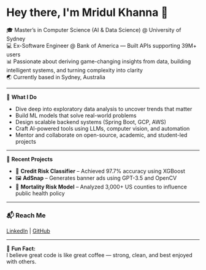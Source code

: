 # Hey there, I'm Mridul Khanna 👋

🎓 Master’s in Computer Science (AI & Data Science) @ University of Sydney  
💻 Ex-Software Engineer @ Bank of America — Built APIs supporting 39M+ users  
📊 Passionate about deriving game-changing insights from data, building intelligent systems, and turning complexity into clarity  
🌏 Currently based in Sydney, Australia

---

🧠 **What I Do**  
- Dive deep into exploratory data analysis to uncover trends that matter  
- Build ML models that solve real-world problems  
- Design scalable backend systems (Spring Boot, GCP, AWS)  
- Craft AI-powered tools using LLMs, computer vision, and automation  
- Mentor and collaborate on open-source, academic, and student-led projects

---

🚀 **Recent Projects**
- 🧾 **Credit Risk Classifier** – Achieved 97.7% accuracy using XGBoost  
- 🖼️ **AdSnap** – Generates banner ads using GPT-3.5 and OpenCV  
- 🧬 **Mortality Risk Model** – Analyzed 3,000+ US counties to influence public health policy

---

### 📬 Reach Me  
[LinkedIn](https://linkedin.com/in/mridul-khanna29) | [GitHub](https://github.com/mridulkhanna2)  

---

🧃 **Fun Fact:**  
I believe great code is like great coffee — strong, clean, and best enjoyed with others.
